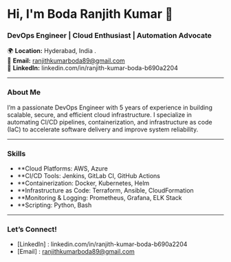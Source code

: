 # Hi, I'm  Boda Ranjith Kumar 👋  
### DevOps Engineer | Cloud Enthusiast | Automation Advocate  

🌍 **Location:** Hyderabad, India .  
📧 **Email:** ranjithkumarboda89@gmail.com  
💼 **LinkedIn:** linkedin.com/in/ranjith-kumar-boda-b690a2204  

---

### **About Me**  
I’m a passionate DevOps Engineer with 5 years of experience in building scalable, secure, and efficient cloud infrastructure. I specialize in automating CI/CD pipelines, containerization, and infrastructure as code (IaC) to accelerate software delivery and improve system reliability.  

---

### **Skills**  
- **Cloud Platforms: AWS, Azure 
- **CI/CD Tools: Jenkins, GitLab CI, GitHub Actions  
- **Containerization: Docker, Kubernetes, Helm  
- **Infrastructure as Code: Terraform, Ansible, CloudFormation  
- **Monitoring & Logging: Prometheus, Grafana, ELK Stack  
- **Scripting:  Python, Bash  

---

### **Let’s Connect!**  
- [LinkedIn] :  linkedin.com/in/ranjith-kumar-boda-b690a2204 
- [Email] : ranjithkumarboda89@gmail.com 

